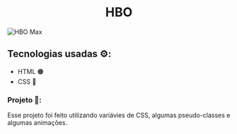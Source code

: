 <h1 align="center">HBO</h1>

![HBO Max](https://user-images.githubusercontent.com/111710522/225115737-7c1a10ed-f07a-4c15-86b9-65d5012f8cd4.gif)

<h2>Tecnologias usadas ⚙:</h2>
<ul>
<li>HTML 🟠</li>
<li>CSS 🔵</li>
</ul>

<h3>Projeto 🌱:</h3>
<p>Esse projeto foi feito utilizando variávies de CSS, algumas pseudo-classes e algumas animações.</p>
